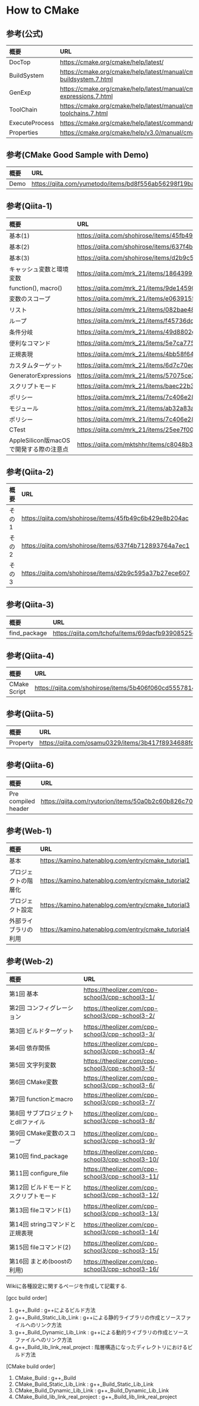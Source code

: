 # How to CMake
## 参考(公式)
| 概要 | URL |
| :-- | :-- |
| DocTop | https://cmake.org/cmake/help/latest/ |
| BuildSystem | https://cmake.org/cmake/help/latest/manual/cmake-buildsystem.7.html |
| GenExp | https://cmake.org/cmake/help/latest/manual/cmake-generator-expressions.7.html |
| ToolChain | https://cmake.org/cmake/help/latest/manual/cmake-toolchains.7.html | 
| ExecuteProcess | https://cmake.org/cmake/help/latest/command/execute_process.html |
| Properties | https://cmake.org/cmake/help/v3.0/manual/cmake-properties.7.html |

## 参考(CMake Good Sample with Demo)
| 概要 | URL |
| :-- | :-- |
| Demo | https://qiita.com/yumetodo/items/bd8f556ab56298f19ba8 |

## 参考(Qiita-1)
| 概要 | URL |
| :-- | :-- |
| 基本(1) | https://qiita.com/shohirose/items/45fb49c6b429e8b204ac |
| 基本(2) | https://qiita.com/shohirose/items/637f4b712893764a7ec1 |
| 基本(3) | https://qiita.com/shohirose/items/d2b9c595a37b27ece607 |
| キャッシュ変数と環境変数 | https://qiita.com/mrk_21/items/186439952a6665184444 |
| function(), macro() | https://qiita.com/mrk_21/items/9de14590d6c3a2473284 |
| 変数のスコープ | https://qiita.com/mrk_21/items/e0639155cf7156a6d8b4 |
| リスト | https://qiita.com/mrk_21/items/082bae48a5ef2ac1564c |
| ループ | https://qiita.com/mrk_21/items/f45736dcf418bd937efe |
| 条件分岐 | https://qiita.com/mrk_21/items/49d8802dc63a2791bcc3 |
| 便利なコマンド | https://qiita.com/mrk_21/items/5e7ca775b463a4141a58 |
| 正規表現 | https://qiita.com/mrk_21/items/4bb58f64a82e73c42cb3 |
| カスタムターゲット | https://qiita.com/mrk_21/items/6d7c70edb6a64fa1a28b |
| GeneratorExpressions | https://qiita.com/mrk_21/items/57075ce36f49ce0aacf4 |
| スクリプトモード | https://qiita.com/mrk_21/items/baec22b35c8b11ebff4d |
| ポリシー | https://qiita.com/mrk_21/items/7c406e28d4730d1364cd |
| モジュール | https://qiita.com/mrk_21/items/ab32a83a12f5d37acc64 |
| ポリシー | https://qiita.com/mrk_21/items/7c406e28d4730d1364cd | 
| CTest | https://qiita.com/mrk_21/items/25ee7f00cebb9934b472 |
| AppleSilicon版macOSで開発する際の注意点 | https://qiita.com/mktshhr/items/c8048b328af6be90f68e |

## 参考(Qiita-2)
| 概要 | URL |
| :-- | :-- |
| その1 | https://qiita.com/shohirose/items/45fb49c6b429e8b204ac |
| その2 | https://qiita.com/shohirose/items/637f4b712893764a7ec1 |
| その3 | https://qiita.com/shohirose/items/d2b9c595a37b27ece607 |

## 参考(Qiita-3)
| 概要 | URL |
| :-- | :-- |
| find_package | https://qiita.com/tchofu/items/69dacfb93908525e5b0b | 

## 参考(Qiita-4)
| 概要 | URL |
| :-- | :-- |
| CMake Script | https://qiita.com/shohirose/items/5b406f060cd5557814e9 | 

## 参考(Qiita-5)
| 概要 | URL |
| :-- | :-- |
| Property | https://qiita.com/osamu0329/items/3b417f8934688fd186ba | 

## 参考(Qiita-6)
| 概要 | URL |
| :-- | :-- |
| Pre compiled header | https://qiita.com/ryutorion/items/50a0b2c60b826c7003a0 |

## 参考(Web-1)
| 概要 | URL |
| :-- | :-- |
| 基本 | https://kamino.hatenablog.com/entry/cmake_tutorial1 |
| プロジェクトの階層化 | https://kamino.hatenablog.com/entry/cmake_tutorial2 |
| プロジェクト設定 | https://kamino.hatenablog.com/entry/cmake_tutorial3 |
| 外部ライブラリの利用 | https://kamino.hatenablog.com/entry/cmake_tutorial4 |

## 参考(Web-2)
| 概要 | URL |
| :-- | :-- |
| 第1回 基本 | https://theolizer.com/cpp-school3/cpp-school3-1/ |
| 第2回 コンフィグレーション | https://theolizer.com/cpp-school3/cpp-school3-2/ |
| 第3回 ビルドターゲット | https://theolizer.com/cpp-school3/cpp-school3-3/ |
| 第4回 依存関係 | https://theolizer.com/cpp-school3/cpp-school3-4/ |
| 第5回 文字列変数 | https://theolizer.com/cpp-school3/cpp-school3-5/ |
| 第6回 CMake変数 | https://theolizer.com/cpp-school3/cpp-school3-6/ |
| 第7回 functionとmacro | https://theolizer.com/cpp-school3/cpp-school3-7/ |
| 第8回 サブプロジェクトとdllファイル | https://theolizer.com/cpp-school3/cpp-school3-8/ |
| 第9回 CMake変数のスコープ | https://theolizer.com/cpp-school3/cpp-school3-9/ |
| 第10回 find_package | https://theolizer.com/cpp-school3/cpp-school3-10/ |
| 第11回 configure_file | https://theolizer.com/cpp-school3/cpp-school3-11/ |
| 第12回 ビルドモードとスクリプトモード | https://theolizer.com/cpp-school3/cpp-school3-12/ |
| 第13回 fileコマンド(1) | https://theolizer.com/cpp-school3/cpp-school3-13/ |
| 第14回 stringコマンドと正規表現 | https://theolizer.com/cpp-school3/cpp-school3-14/ |
| 第15回 fileコマンド(2) | https://theolizer.com/cpp-school3/cpp-school3-15/ |
| 第16回 まとめ(boostの利用) | https://theolizer.com/cpp-school3/cpp-school3-16/ |



Wikiに各種設定に関するページを作成して記載する.  

[gcc build order]  
1. g++_Build : g++によるビルド方法
2. g++_Build_Static_Lib_Link : g++による静的ライブラリの作成とソースファイルへのリンク方法
3. g++_Build_Dynamic_Lib_Link : g++による動的ライブラリの作成とソースファイルへのリンク方法
4. g++_Build_lib_link_real_project : 階層構造になったディレクトリにおけるビルド方法

[CMake build order]  
1. CMake_Build : g++_Build
2. CMake_Build_Static_Lib_Link : g++_Build_Static_Lib_Link
3. CMake_Build_Dynamic_Lib_Link : g++_Build_Dynamic_Lib_Link
4. CMake_Build_lib_link_real_project : g++_Build_lib_link_real_project


